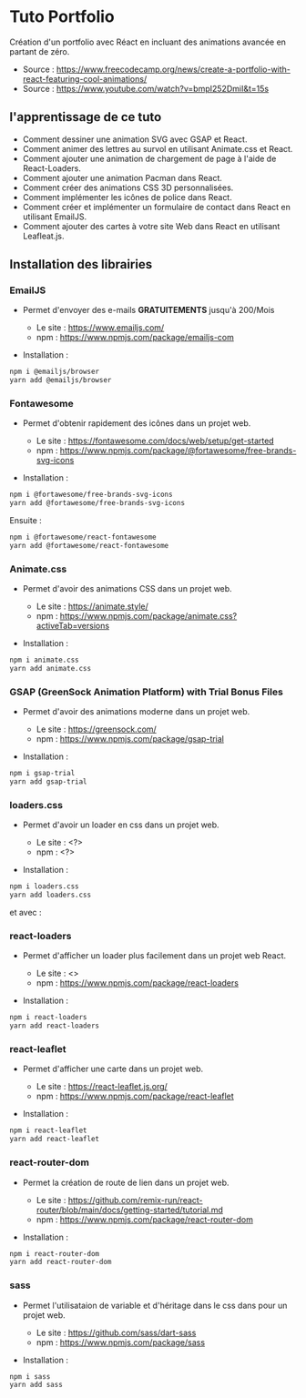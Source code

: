 # Tuto Portfolio

Création d'un portfolio avec Réact en incluant des animations avancée en partant de zéro.

- Source : <https://www.freecodecamp.org/news/create-a-portfolio-with-react-featuring-cool-animations/>
- Source : <https://www.youtube.com/watch?v=bmpI252DmiI&t=15s>

## l'apprentissage de ce tuto

- Comment dessiner une animation SVG avec GSAP et React.
- Comment animer des lettres au survol en utilisant Animate.css et React.
- Comment ajouter une animation de chargement de page à l'aide de React-Loaders.
- Comment ajouter une animation Pacman dans React.
- Comment créer des animations CSS 3D personnalisées.
- Comment implémenter les icônes de police dans React.
- Comment créer et implémenter un formulaire de contact dans React en utilisant EmailJS.
- Comment ajouter des cartes à votre site Web dans React en utilisant Leafleat.js.

## Installation des librairies

### EmailJS

- Permet d'envoyer des e-mails **GRATUITEMENTS** jusqu'à 200/Mois

  - Le site : <https://www.emailjs.com/>
  - npm : <https://www.npmjs.com/package/emailjs-com>

- Installation :
  
``` bash
npm i @emailjs/browser
yarn add @emailjs/browser
```

### Fontawesome

- Permet d'obtenir rapidement des icônes dans un projet web.

  - Le site : <https://fontawesome.com/docs/web/setup/get-started>
  - npm : <https://www.npmjs.com/package/@fortawesome/free-brands-svg-icons>

- Installation :
  
``` bash
npm i @fortawesome/free-brands-svg-icons
yarn add @fortawesome/free-brands-svg-icons
```

Ensuite :

``` bash
npm i @fortawesome/react-fontawesome
yarn add @fortawesome/react-fontawesome
```

### Animate.css

- Permet d'avoir des animations CSS dans un projet web.

  - Le site : <https://animate.style/>
  - npm : <https://www.npmjs.com/package/animate.css?activeTab=versions>

- Installation :
  
``` bash
npm i animate.css
yarn add animate.css
```

### GSAP (GreenSock Animation Platform) with Trial Bonus Files

- Permet d'avoir des animations moderne dans un projet web.

  - Le site : <https://greensock.com/>
  - npm : <https://www.npmjs.com/package/gsap-trial>

- Installation :
  
``` bash
npm i gsap-trial
yarn add gsap-trial
```

### loaders.css

- Permet d'avoir un loader en css dans un projet web.

  - Le site : <?>
  - npm : <?>

- Installation :
  
``` bash
npm i loaders.css
yarn add loaders.css
```

et avec :

### react-loaders

- Permet d'afficher un loader plus facilement dans un projet web React.

  - Le site : <>
  - npm : <https://www.npmjs.com/package/react-loaders>

- Installation :
  
``` bash
npm i react-loaders
yarn add react-loaders
```

### react-leaflet

- Permet d'afficher une carte dans un projet web.

  - Le site : <https://react-leaflet.js.org/>
  - npm : <https://www.npmjs.com/package/react-leaflet>

- Installation :
  
``` bash
npm i react-leaflet
yarn add react-leaflet
```

### react-router-dom

- Permet la création de route de lien dans un projet web.

  - Le site : <https://github.com/remix-run/react-router/blob/main/docs/getting-started/tutorial.md>
  - npm : <https://www.npmjs.com/package/react-router-dom>

- Installation :
  
``` bash
npm i react-router-dom
yarn add react-router-dom
```

### sass

- Permet l'utilisataion de variable et d'héritage dans le css dans pour un projet web.

  - Le site : <https://github.com/sass/dart-sass>
  - npm : <https://www.npmjs.com/package/sass>

- Installation :
  
``` bash
npm i sass
yarn add sass
```
